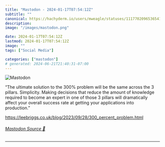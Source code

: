 ```yaml
---
title: "Mastodon - 2024-01-17T07:54:12Z"
subtitle: ""
canonical: https://hachyderm.io/users/mweagle/statuses/111770209653654144
description:
image: "/images/mastodon.png"

date: 2024-01-17T07:54:12Z
lastmod: 2024-01-17T07:54:12Z
image: ""
tags: ["Social Media"]

categories: ["mastodon"]
# generated: 2024-06-21T21:40:31-07:00
---
```

![Mastodon](/images/mastodon.png)

<p>“The ultimate solution to the 300% problem will be the same across the 3 pillars. Simplicity. Making decisions that reduce the amount of knowledge required to become an expert in one of those 3 pillars will dramatically affect your overall success rate at getting your applications into production.”</p><p><a href="https://leebriggs.co.uk/blog/2023/09/28/300_percent_problem.html" target="_blank" rel="nofollow noopener noreferrer" translate="no"><span class="invisible">https://</span><span class="ellipsis">leebriggs.co.uk/blog/2023/09/2</span><span class="invisible">8/300_percent_problem.html</span></a></p>


###### [Mastodon Source 🐘](https://hachyderm.io/@mweagle/111770209653654144)

___
